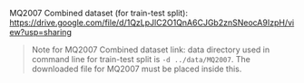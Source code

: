 
MQ2007 Combined dataset (for train-test split): https://drive.google.com/file/d/1QzLpJlC2O1QnA6CJGb2znSNeocA9IzpH/view?usp=sharing
> Note for MQ2007 Combined dataset link: data directory used in command line for train-test split is `-d ../data/MQ2007`. The downloaded file for MQ2007 must be placed inside this.

